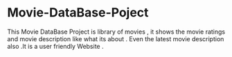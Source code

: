 # Movie-DataBase-Poject
This Movie DataBase Project is library of movies , it shows the movie ratings and movie description like what its about . Even the latest movie description also .It is a user friendly Website .
